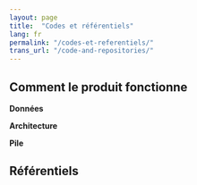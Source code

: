```yaml
---
layout: page
title:  "Codes et référentiels"
lang: fr
permalink: "/codes-et-referentiels/"
trans_url: "/code-and-repositories/"
---
```


##  Comment le produit fonctionne

**Données**

**Architecture**

**Pile**

## Référentiels
